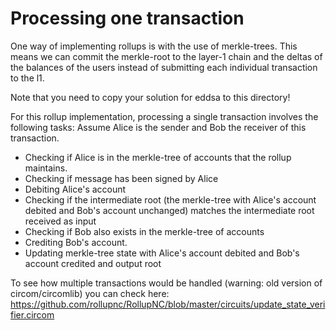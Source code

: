 # Processing one transaction

One way of implementing rollups is with the use of merkle-trees. This means we can commit the merkle-root to the layer-1 chain and the deltas of the balances of the users instead of submitting each individual transaction to the l1.

Note that you need to copy your solution for eddsa to this directory!

For this rollup implementation, processing a single transaction involves the following tasks:
Assume Alice is the sender and Bob the receiver of this transaction.
* Checking if Alice is in the merkle-tree of accounts that the rollup maintains.
* Checking if message has been signed by Alice
* Debiting Alice's account
* Checking if the intermediate root (the merkle-tree with Alice's account debited and Bob's account unchanged) matches the intermediate root received as input
* Checking if Bob also exists in the merkle-tree of accounts
* Crediting Bob's account.
* Updating merkle-tree state with Alice's account debited and Bob's account credited and output root


To see how multiple transactions would be handled (warning: old version of circom/circomlib) you can check here: 
https://github.com/rollupnc/RollupNC/blob/master/circuits/update_state_verifier.circom
